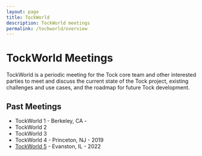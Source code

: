 ```yaml
---
layout: page
title: TockWorld
description: TockWorld meetings
permalink: /tockworld/overview
---
```


# TockWorld Meetings

TockWorld is a periodic meeting for the Tock core team and other interested
parties to meet and discuss the current state of the Tock project, existing
challenges and use cases, and the roadmap for future Tock development.

## Past Meetings

- TockWorld 1 - Berkeley, CA -
- TockWorld 2
- TockWorld 3
- TockWorld 4 - Princeton, NJ - 2019
- [TockWorld 5](/tockworld5/agenda) - Evanston, IL - 2022
